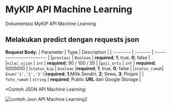 # MyKIP API Machine Learning

Dokumentasi MyKIP API Machine Learning

## Melakukan predict dengan requests json

**Request Body:**
| Parameter    | Type               | Description                |
| :--------    | :-------           | :------------------------- |
|`prestasi`    | `Boolean`          | **required**; **1**; true, **0**; false  |
|`nilai_ujian` | `int`              | **required**; 90 / 100 / 55 |
|`gaji_ortu`   | `int`              | **required**; 5000000 |
|`status_kip`  | `boolean`          |**required**; **1**; true, **0**; false |
|`status_rumah`| `Enum('1','2','3')`|**required**; **1**;Milik Sendiri, **2**; Sewa, **3**; Pinjam |
| `foto_rumah` | `string`           | **required**; Public **URL** dari Google Storage |

*Contoh JSON API Machine Learning:

![contoh Json API Machine Learning2](https://github.com/NabilAzizii/API-Cloud-Computing/assets/128737322/fc6922d7-6c62-4c50-beb5-a761e3ef7580)
